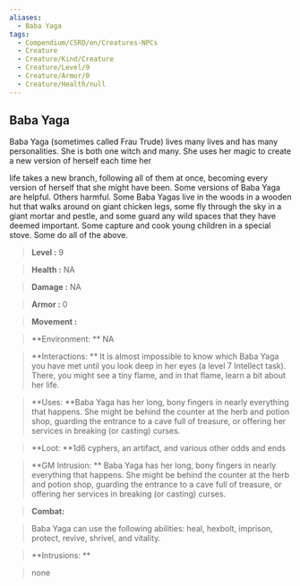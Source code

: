```yaml
---
aliases:
  - Baba Yaga
tags:
  - Compendium/CSRD/en/Creatures-NPCs
  - Creature
  - Creature/Kind/Creature
  - Creature/Level/9
  - Creature/Armor/0
  - Creature/Health/null
---
```

  
    
## Baba Yaga    
Baba Yaga (sometimes called Frau Trude) lives many lives and has many personalities. She is both one witch and many. She uses her magic to create a new version of herself each time her  
life takes a new branch, following all of them at once, becoming every version of herself that she might have been. Some versions of Baba Yaga are helpful. Others harmful. Some Baba Yagas live in the woods in a wooden hut that walks around on giant chicken legs, some fly through the sky in a giant mortar and pestle, and some guard any wild spaces that they have deemed important. Some capture and cook young children in a special stove. Some do all of the above.    
  
    
> **Level :** 9    
> **Health :** NA    
> **Damage :** NA    
> **Armor :** 0    
> **Movement :**     
> **Environment: ** NA    
> **Interactions: ** It is almost impossible to know which Baba Yaga you have met until you look deep in her eyes (a level 7 Intellect task). There, you might see a tiny flame, and in that flame, learn a bit about her life.    
> **Uses: **Baba Yaga has her long, bony fingers in nearly everything that happens. She might be behind the counter at the herb and potion shop, guarding the entrance to a cave full of treasure, or offering her services in breaking (or casting) curses.    
> **Loot: **1d6 cyphers, an artifact, and various other odds and ends    
> **GM Intrusion: ** Baba Yaga has her long, bony fingers in nearly everything that happens. She might be behind the counter at the herb and potion shop, guarding the entrance to a cave full of treasure, or offering her services in breaking (or casting) curses.    
  
> **Combat:**   
> Baba Yaga can use the following abilities: heal, hexbolt, imprison, protect, revive, shrivel, and vitality.    
    
  
> **Intrusions: **   
> none    

